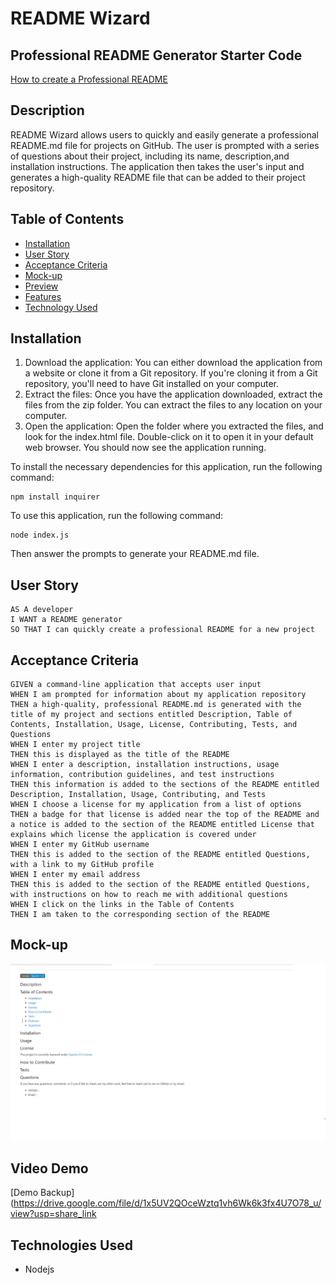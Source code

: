 # README Wizard



## Professional README Generator Starter Code

[How to create a Professional README](https://coding-boot-camp.github.io/full-stack/github/professional-readme-guide)



## Description

README Wizard allows users to quickly and easily generate a professional README.md file for projects on GitHub. The user is prompted with a series of questions about their project, including its name, description,and installation instructions. The application then takes the user's input and generates a high-quality README file that can be added to their project repository.

## Table of Contents

- [Installation](#installation)
- [User Story](#user-story)
- [Acceptance Criteria](#acceptance-criteria)
- [Mock-up](#mock-up)
- [Preview](#preview)
- [Features](#features)
- [Technology Used](#technologies-used)


## Installation

1. Download the application: You can either download the application from a website or clone it from a Git repository. If you're cloning it from a Git repository, you'll need to have Git installed on your computer.
2. Extract the files: Once you have the application downloaded, extract the files from the zip folder. You can extract the files to any location on your computer.
3. Open the application: Open the folder where you extracted the files, and look for the index.html file. Double-click on it to open it in your default web browser. You should now see the application running.


To install the necessary dependencies for this application, run the following command:
```
npm install inquirer
```


To use this application, run the following command:

```
node index.js
```

Then answer the prompts to generate your README.md file.



## User Story
```
AS A developer
I WANT a README generator
SO THAT I can quickly create a professional README for a new project
```

## Acceptance Criteria
```
GIVEN a command-line application that accepts user input
WHEN I am prompted for information about my application repository
THEN a high-quality, professional README.md is generated with the title of my project and sections entitled Description, Table of Contents, Installation, Usage, License, Contributing, Tests, and Questions
WHEN I enter my project title
THEN this is displayed as the title of the README
WHEN I enter a description, installation instructions, usage information, contribution guidelines, and test instructions
THEN this information is added to the sections of the README entitled Description, Installation, Usage, Contributing, and Tests
WHEN I choose a license for my application from a list of options
THEN a badge for that license is added near the top of the README and a notice is added to the section of the README entitled License that explains which license the application is covered under
WHEN I enter my GitHub username
THEN this is added to the section of the README entitled Questions, with a link to my GitHub profile
WHEN I enter my email address
THEN this is added to the section of the README entitled Questions, with instructions on how to reach me with additional questions
WHEN I click on the links in the Table of Contents
THEN I am taken to the corresponding section of the README
```


## Mock-up

![alt text](/images/screenshot.png)

## Video Demo




[Demo Backup](https://drive.google.com/file/d/1x5UV2QOceWztq1vh6Wk6k3fx4U7O78_u/view?usp=share_link



## Technologies Used
- Nodejs

